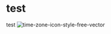 # test
test
![time-zone-icon-style-free-vector](https://github.com/Farhad161/test/assets/136716335/240ce159-73c1-40bd-8b6d-fb21649383f7)
